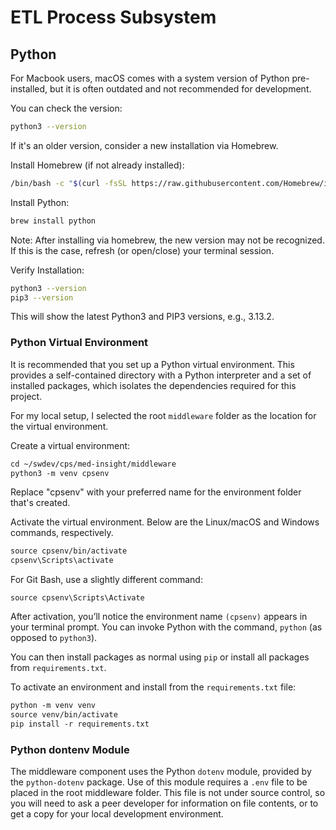 # ETL Process Subsystem

## Python
For Macbook users, macOS comes with a system version of Python pre-installed, but it is often outdated and not recommended for development.

You can check the version:
```bash
python3 --version
```

If it's an older version, consider a new installation via Homebrew.

Install Homebrew (if not already installed):  
```bash
/bin/bash -c "$(curl -fsSL https://raw.githubusercontent.com/Homebrew/install/HEAD/install.sh)"
```

Install Python:  
```bash
brew install python
```

Note: After installing via homebrew, the new version may not be recognized. If this is the case, refresh (or open/close) your terminal session.

Verify Installation:  
```bash
python3 --version
pip3 --version
```

This will show the latest Python3 and PIP3 versions, e.g., 3.13.2.

### Python Virtual Environment
It is recommended that you set up a Python virtual environment. This provides a self-contained directory with a Python interpreter and a set of installed packages, which isolates the dependencies required for this project.

For my local setup, I selected the root `middleware` folder as the location for the virtual environment.

Create a virtual environment:   
```txt
cd ~/swdev/cps/med-insight/middleware
python3 -m venv cpsenv
```

Replace "cpsenv" with your preferred name for the environment folder that's created.

Activate the virtual environment. Below are the Linux/macOS and Windows commands, respectively.

```txt
source cpsenv/bin/activate
cpsenv\Scripts\activate
```

For Git Bash, use a slightly different command:
```text
source cpsenv\Scripts\Activate
```

After activation, you’ll notice the environment name `(cpsenv)` appears in your terminal prompt. You can invoke Python with the command, `python` (as opposed to `python3`).

You can then install packages as normal using `pip` or install all packages from `requirements.txt`.

To activate an environment and install from the `requirements.txt` file:
```txt
python -m venv venv
source venv/bin/activate
pip install -r requirements.txt
```

### Python dontenv Module
The middleware component uses the Python `dotenv` module, provided by the `python-dotenv` package. Use of this module requires a `.env` file to be placed in the root middleware folder. This file is not under source control, so you will need to ask a peer developer for information on file contents, or to get a copy for your local development environment.

